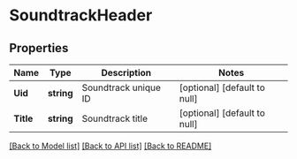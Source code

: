 # SoundtrackHeader

## Properties
Name | Type | Description | Notes
------------ | ------------- | ------------- | -------------
**Uid** | **string** | Soundtrack unique ID | [optional] [default to null]
**Title** | **string** | Soundtrack title | [optional] [default to null]

[[Back to Model list]](../README.md#documentation-for-models) [[Back to API list]](../README.md#documentation-for-api-endpoints) [[Back to README]](../README.md)


